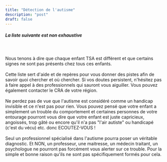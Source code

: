 ```yaml
---
title: "Détection de l'autisme"
description: "post"
draft: false
---
```


<h5>La liste suivante est non exhaustive</h5>
</br>
</br>
Nous tenons à dire que chaque enfant TSA est différent et que certains signes ne sont pas présents chez tous ces enfants.
</br>
</br>
Cette liste sert d'aide et de repères pour vous donner des pistes afin de savoir quoi chercher et où chercher. Si vos doutes persistent, n'hésitez pas à faire appel à des professionnels qui sauront vous aiguiller. Vous pouvez également contacter le CRA de votre région.
</br>
</br>
Ne perdez pas de vue que l'autisme est considéré comme un handicap invisible et ce n'est pas pour rien. Vous pouvez pensé que votre enfant a simplement un trouble du comportement et certaines personnes de votre entourage pourront vous dire que votre enfant est juste capricieux, angoissés, trop gâté ou encore qu'il n'a pas "l'air autiste" ou handicapé (c'est du vécu) etc. donc ECOUTEZ-VOUS !
</br>
</br>
Seul un professionnel spécialisé dans l'autisme pourra poser un véritable diagnostic. Et NON, un professeur, une maitresse, un médecin traitant, un psychologue ne pourront pas forcément vous alerter sur ce trouble. Pour la simple et bonne raison qu'ils ne sont pas spécifiquement formés pour cela.